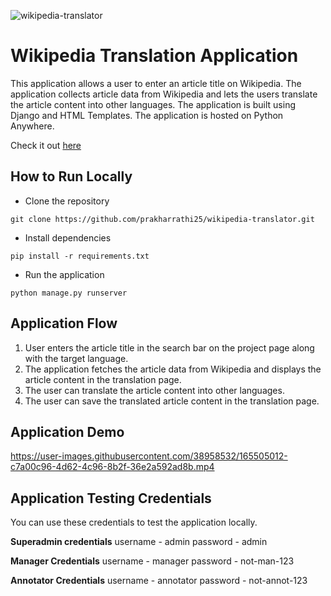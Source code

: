 ![wikipedia-translator](https://socialify.git.ci/prakharrathi25/wikipedia-translator/image?descriptionEditable=Translate%20Wikipedia%20Article%20content&font=Bitter&language=1&name=1&owner=1&pattern=Charlie%20Brown&stargazers=1&theme=Light)

# Wikipedia Translation Application

This application allows a user to enter an article title on Wikipedia. The application collects article data from Wikipedia and lets the users translate the article content into other languages. The application is built using Django and HTML Templates. The application is hosted on Python Anywhere. 

Check it out [here](http://prakharrathi25.pythonanywhere.com/)

##  How to Run Locally 

* Clone the repository 

`git clone https://github.com/prakharrathi25/wikipedia-translator.git` 

* Install dependencies

`pip install -r requirements.txt`

* Run the application

`python manage.py runserver`

## Application Flow 

1. User enters the article title in the search bar on the project page along with the target language. 
2. The application fetches the article data from Wikipedia and displays the article content in the translation page.
3. The user can translate the article content into other languages.
4. The user can save the translated article content in the translation page.

## Application Demo

https://user-images.githubusercontent.com/38958532/165505012-c7a00c96-4d62-4c96-8b2f-36e2a592ad8b.mp4


## Application Testing Credentials 

You can use these credentials to test the application locally. 

**Superadmin credentials** 
username - admin 
password - admin

**Manager Credentials**
username - manager
password - not-man-123

**Annotator Credentials** 
username - annotator 
password - not-annot-123